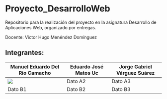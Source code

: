 # Proyecto_DesarrolloWeb
Repositorio para la realización del proyecto en la asignatura Desarrollo de Aplicaciones Web, organizado por entregas.
 

Docente: Víctor Hugo Menéndez Domínguez

## Integrantes:

| Manuel Eduardo Del Rio Camacho | Eduardo José Matos Uc | Jorge Gabriel Várguez Suárez |
|-----------|-----------|-----------|
|  ![](Artefactos/imagenes/Eduardo.jpg ) | Dato A2   | Dato A3   |
| Dato B1   | Dato B2   | Dato B3   |
